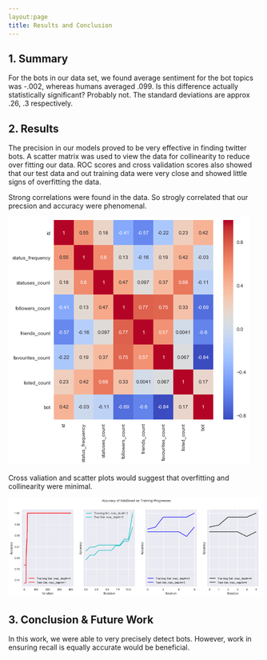 ```yaml
---
layout:page
title: Results and Conclusion
---
```


## 1. Summary

For the bots in our data set, we found average sentiment for the bot topics was -.002, whereas humans averaged .099. Is this difference actually statistically significant? Probably not. The standard deviations are approx .26, .3 respectively. 



## 2. Results

The precision in our models proved to be very effective in finding twitter bots. A scatter matrix was used to view the data for collinearity to reduce over fitting our data. ROC scores and cross validation scores also showed that our test data and out training data were very close and showed little signs of overfitting the data. 

Strong correlations were found in the data. So strogly correlated that our precsion and accuracy were phenomenal. 

![Image](images/heatmap_small.png)

Cross valiation and scatter plots would suggest that overfitting and collinearity were minimal. 

![Image](images/ada_small.png)

## 3. Conclusion & Future Work

In this work, we were able to very precisely detect bots. However, work in ensuring recall is equally accurate would be beneficial. 
